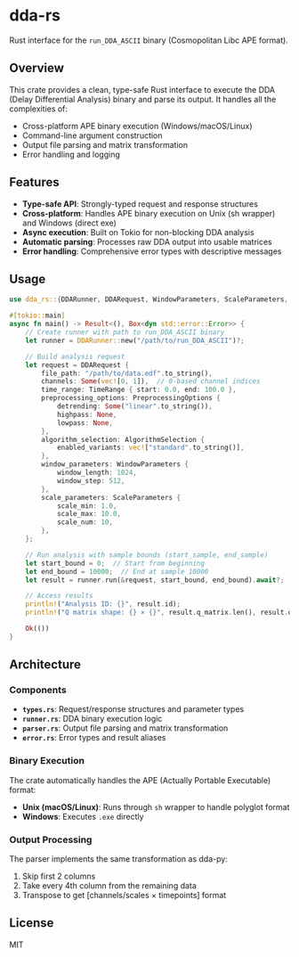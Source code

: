 # dda-rs

Rust interface for the `run_DDA_ASCII` binary (Cosmopolitan Libc APE format).

## Overview

This crate provides a clean, type-safe Rust interface to execute the DDA (Delay Differential Analysis) binary and parse its output. It handles all the complexities of:

- Cross-platform APE binary execution (Windows/macOS/Linux)
- Command-line argument construction
- Output file parsing and matrix transformation
- Error handling and logging

## Features

- **Type-safe API**: Strongly-typed request and response structures
- **Cross-platform**: Handles APE binary execution on Unix (sh wrapper) and Windows (direct exe)
- **Async execution**: Built on Tokio for non-blocking DDA analysis
- **Automatic parsing**: Processes raw DDA output into usable matrices
- **Error handling**: Comprehensive error types with descriptive messages

## Usage

```rust
use dda_rs::{DDARunner, DDARequest, WindowParameters, ScaleParameters, TimeRange, PreprocessingOptions, AlgorithmSelection};

#[tokio::main]
async fn main() -> Result<(), Box<dyn std::error::Error>> {
    // Create runner with path to run_DDA_ASCII binary
    let runner = DDARunner::new("/path/to/run_DDA_ASCII")?;

    // Build analysis request
    let request = DDARequest {
        file_path: "/path/to/data.edf".to_string(),
        channels: Some(vec![0, 1]),  // 0-based channel indices
        time_range: TimeRange { start: 0.0, end: 100.0 },
        preprocessing_options: PreprocessingOptions {
            detrending: Some("linear".to_string()),
            highpass: None,
            lowpass: None,
        },
        algorithm_selection: AlgorithmSelection {
            enabled_variants: vec!["standard".to_string()],
        },
        window_parameters: WindowParameters {
            window_length: 1024,
            window_step: 512,
        },
        scale_parameters: ScaleParameters {
            scale_min: 1.0,
            scale_max: 10.0,
            scale_num: 10,
        },
    };

    // Run analysis with sample bounds (start_sample, end_sample)
    let start_bound = 0;  // Start from beginning
    let end_bound = 10000;  // End at sample 10000
    let result = runner.run(&request, start_bound, end_bound).await?;

    // Access results
    println!("Analysis ID: {}", result.id);
    println!("Q matrix shape: {} × {}", result.q_matrix.len(), result.q_matrix[0].len());

    Ok(())
}
```

## Architecture

### Components

- **`types.rs`**: Request/response structures and parameter types
- **`runner.rs`**: DDA binary execution logic
- **`parser.rs`**: Output file parsing and matrix transformation
- **`error.rs`**: Error types and result aliases

### Binary Execution

The crate automatically handles the APE (Actually Portable Executable) format:
- **Unix (macOS/Linux)**: Runs through `sh` wrapper to handle polyglot format
- **Windows**: Executes `.exe` directly

### Output Processing

The parser implements the same transformation as dda-py:
1. Skip first 2 columns
2. Take every 4th column from the remaining data
3. Transpose to get [channels/scales × timepoints] format

## License

MIT
